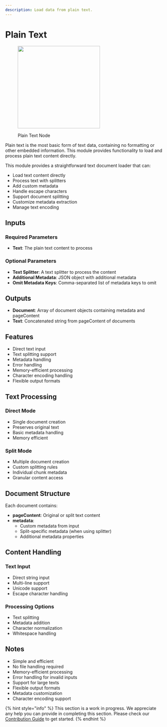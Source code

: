 ```yaml
---
description: Load data from plain text.
---
```


# Plain Text

<figure><img src="../../../.gitbook/assets/image (5) (1) (1) (1) (1) (1) (1) (1) (1).png" alt="" width="263"><figcaption><p>Plain Text Node</p></figcaption></figure>

Plain text is the most basic form of text data, containing no formatting or other embedded information. This module provides functionality to load and process plain text content directly.

This module provides a straightforward text document loader that can:

* Load text content directly
* Process text with splitters
* Add custom metadata
* Handle escape characters
* Support document splitting
* Customize metadata extraction
* Manage text encoding

## Inputs

### Required Parameters

* **Text**: The plain text content to process

### Optional Parameters

* **Text Splitter**: A text splitter to process the content
* **Additional Metadata**: JSON object with additional metadata
* **Omit Metadata Keys**: Comma-separated list of metadata keys to omit

## Outputs

* **Document**: Array of document objects containing metadata and pageContent
* **Text**: Concatenated string from pageContent of documents

## Features

* Direct text input
* Text splitting support
* Metadata handling
* Error handling
* Memory-efficient processing
* Character encoding handling
* Flexible output formats

## Text Processing

### Direct Mode

* Single document creation
* Preserves original text
* Basic metadata handling
* Memory efficient

### Split Mode

* Multiple document creation
* Custom splitting rules
* Individual chunk metadata
* Granular content access

## Document Structure

Each document contains:

* **pageContent**: Original or split text content
* **metadata**:
  * Custom metadata from input
  * Split-specific metadata (when using splitter)
  * Additional metadata properties

## Content Handling

### Text Input

* Direct string input
* Multi-line support
* Unicode support
* Escape character handling

### Processing Options

* Text splitting
* Metadata addition
* Character normalization
* Whitespace handling

## Notes

* Simple and efficient
* No file handling required
* Memory-efficient processing
* Error handling for invalid inputs
* Support for large texts
* Flexible output formats
* Metadata customization
* Character encoding support

{% hint style="info" %}
This section is a work in progress. We appreciate any help you can provide in completing this section. Please check our [Contribution Guide](../../../contributing/) to get started.
{% endhint %}
